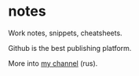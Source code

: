 # notes

Work notes, snippets, cheatsheets.

Github is the best publishing platform.

More into [my channel](https://t.me/itgram_channel) (rus).
